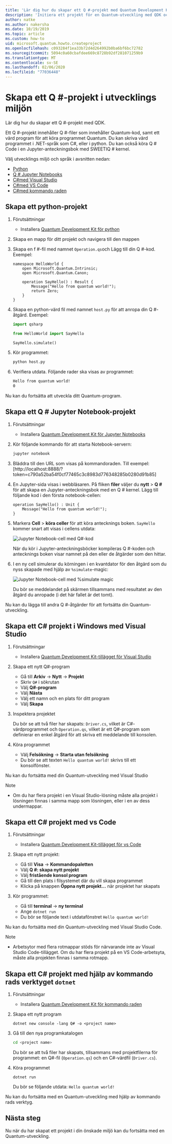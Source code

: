 ```yaml
---
title: 'Lär dig hur du skapar ett Q #-projekt med Quantum Development Kit (QDK)'
description: 'Initiera ett projekt för en Quantum-utveckling med QDK och Q # i den utvecklings miljö du väljer'
author: natke
ms.author: nakersha
ms.date: 10/19/2019
ms.topic: article
ms.custom: how-to
uid: microsoft.quantum.howto.createproject
ms.openlocfilehash: c093284f1ea33b72d4d264992b0ba6bf6bc72782
ms.sourcegitcommit: 5094c0a60cbafdee669c8728b92df281071259b9
ms.translationtype: MT
ms.contentlocale: sv-SE
ms.lasthandoff: 02/06/2020
ms.locfileid: "77036448"
---
```

# <a name="create-a-q-project-in-your-development-environment"></a>Skapa ett Q #-projekt i utvecklings miljön

Lär dig hur du skapar ett Q #-projekt med QDK.

Ett Q #-projekt innehåller Q #-filer som innehåller Quantum-kod, samt ett värd program för att köra programmet Quantum. Du kan skriva värd programmet i .NET-språk som C#, eller i python. Du kan också köra Q # Code i en Jupyter-anteckningsbok med SWEETIQ # kernel.

Välj utvecklings miljö och språk i avsnitten nedan:

* [Python](#create-a-python-project)
* [Q # Jupyter Notebooks](#create-a-q-jupyter-notebook-project)
* [C#med Visual Studio](#create-a-c-project-on-windows-using-visual-studio)
* [C#med VS Code](#create-a-c-project-using-vs-code)
* [C#med kommando raden](#create-a-c-project-using-the-dotnet-command-line-tool)

## <a name="create-a-python-project"></a>Skapa ett python-projekt

1. Förutsättningar

     * Installera [Quantum Development Kit för python](xref:microsoft.quantum.install.python)

1. Skapa en mapp för ditt projekt och navigera till den mappen

1. Skapa en f #-fil med namnet `Operation.qs`och Lägg till din Q #-kod. Exempel:

    ```qsharp
    namespace HelloWorld {
        open Microsoft.Quantum.Intrinsic;
        open Microsoft.Quantum.Canon;

        operation SayHello() : Result {
            Message("Hello from quantum world!");
            return Zero;
        }
    }
    ```

1. Skapa en python-värd fil med namnet `host.py` för att anropa din Q #-åtgärd. Exempel:

    ```python
    import qsharp

    from HelloWorld import SayHello

    SayHello.simulate()
    ```

1. Kör programmet:

    ```bash
    python host.py
    ```

1. Verifiera utdata. Följande rader ska visas av programmet:

    ```bash
    Hello from quantum world!
    0
    ```

Nu kan du fortsätta att utveckla ditt Quantum-program.

## <a name="create-a-q-jupyter-notebook-project"></a>Skapa ett Q # Jupyter Notebook-projekt

1. Förutsättningar

    * Installera [Quantum Development Kit för Jupyter Notebooks](xref:microsoft.quantum.install.jupyter)

1. Kör följande kommando för att starta Notebook-servern:

    ```bash
    jupyter notebook
    ```

1. Bläddra till den URL som visas på kommandoraden. Till exempel: [http://localhost:8888/?token=c790a52ba54f0cf77465c3c8983d776348285b0280d91b85]

1. En Jupyter-sida visas i webbläsaren. På fliken **filer** väljer du **nytt** > **Q #** för att skapa en Jupyter-anteckningsbok med en Q # kernel. Lägg till följande kod i den första notebook-cellen:

    ```qsharp
    operation SayHello() : Unit {
        Message("Hello from quantum world!");
    }
    ```

1. Markera **Cell** > **köra celler** för att köra antecknings boken. `SayHello` kommer snart att visas i cellens utdata:

    ![Jupyter Notebook-cell med Q#-kod](~/media/install-guide-jupyter.png)

    När du kör i Jupyter-anteckningsböcker kompileras Q #-koden och antecknings boken visar namnet på den eller de åtgärder som den hittar.

1. I en ny cell simulerar du körningen i en kvantdator för den åtgärd som du nyss skapade med hjälp av `%simulate`-magic:

    ![Jupyter Notebook-cell med %simulate magic](~/media/install-guide-jupyter-simulate.png)

    Du bör se meddelandet på skärmen tillsammans med resultatet av den åtgärd du anropade (i det här fallet är det tomt).

Nu kan du lägga till andra Q #-åtgärder för att fortsätta din Quantum-utveckling.

## <a name="create-a-c-project-on-windows-using-visual-studio"></a>Skapa ett C# projekt i Windows med Visual Studio

1. Förutsättningar

    * Installera [Quantum Development Kit-tillägget för Visual Studio](xref:microsoft.quantum.install.cs)

1. Skapa ett nytt Q#-program

    * Gå till **Arkiv** -> **Nytt** -> **Projekt**
    * Skriv `Q#` i sökrutan
    * Välj **Q#-program**
    * Välj **Nästa**
    * Välj ett namn och en plats för ditt program
    * Välj **Skapa**

1. Inspektera projektet

    Du bör se att två filer har skapats: `Driver.cs`, vilket är C#-värdprogrammet och `Operation.qs`, vilket är ett Q#-program som definierar en enkel åtgärd för att skriva ett meddelande till konsolen.

1. Köra programmet

    * Välj **Felsökning** -> **Starta utan felsökning**
    * Du bör se att texten `Hello quantum world!` skrivs till ett konsolfönster.

Nu kan du fortsätta med din Quantum-utveckling med Visual Studio

> [!NOTE]
> * Om du har flera projekt i en Visual Studio-lösning måste alla projekt i lösningen finnas i samma mapp som lösningen, eller i en av dess undermappar.  

## <a name="create-a-c-project-using-vs-code"></a>Skapa ett C# projekt med vs Code

1. Förutsättningar

    * Installera [Quantum Development Kit-tillägget för vs Code](xref:microsoft.quantum.install.cs)

1. Skapa ett nytt projekt:

    * Gå till **Visa** -> **Kommandopaletten**
    * Välj **Q #: skapa nytt projekt**
    * Välj **fristående konsol program**
    * Gå till den plats i filsystemet där du vill skapa programmet
    * Klicka på knappen **Öppna nytt projekt...** när projektet har skapats

1. Kör programmet:

    * Gå till **terminal** -> **ny terminal**
    * Ange `dotnet run`
    * Du bör se följande text i utdatafönstret `Hello quantum world!`

Nu kan du fortsätta med din Quantum-utveckling med Visual Studio Code.

> [!NOTE]
> * Arbetsytor med flera rotmappar stöds för närvarande inte av Visual Studio Code-tillägget. Om du har flera projekt på en VS Code-arbetsyta, måste alla projekten finnas i samma rotmapp.

## <a name="create-a-c-project-using-the-dotnet-command-line-tool"></a>Skapa ett C# projekt med hjälp av kommando rads verktyget `dotnet`

1. Förutsättningar

    * Installera [Quantum Development Kit för kommando raden](xref:microsoft.quantum.install.cs)

1. Skapa ett nytt program

    ```dotnetcli
    dotnet new console -lang Q# -o <project name>
    ```

1. Gå till den nya programkatalogen

    ```bash
    cd <project name>
    ```

    Du bör se att två filer har skapats, tillsammans med projektfilerna för programmet: en Q#-fil (`Operation.qs`) och en C#-värdfil (`Driver.cs`).

1. Köra programmet

    ```dotnetcli
    dotnet run
    ```

    Du bör se följande utdata: `Hello quantum world!`

Nu kan du fortsätta med en Quantum-utveckling med hjälp av kommando rads verktyg.

## <a name="whats-next"></a>Nästa steg

Nu när du har skapat ett projekt i din önskade miljö kan du fortsätta med en Quantum-utveckling.
